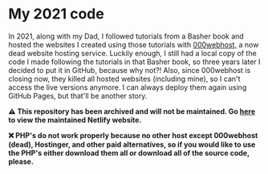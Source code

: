 # My 2021 code
In 2021, along with my Dad, I followed tutorials from a Basher book and hosted the websites I created using those tutorials with [000webhost,](https://www.000webhost.com/) a now dead website hosting service.
Luckily enough, I still had a local copy of the code I made following the tutorials in that Basher book, so three years later I decided to put it in GitHub, because why not?! Also, since 000webhost is closing now, they killed all hosted websites (including mine), so I can't access the live versions anymore. I can always deploy them again using GitHub Pages, but that'll be another story.

**⚠️ This repository has been archived and will not be maintained. Go [here](https://ani2021.netlify.app) to view the maintained Netlify website.**

**❌ PHP's do not work properly because no other host except 000webhost (dead), Hostinger, and other paid alternatives, so if you would like to use the PHP's either download them all or download all of the source code, please.**
